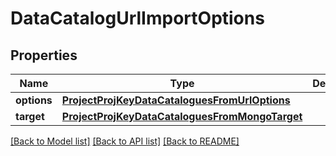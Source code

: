 # DataCatalogUrlImportOptions

## Properties
Name | Type | Description | Notes
------------ | ------------- | ------------- | -------------
**options** | [**ProjectProjKeyDataCataloguesFromUrlOptions**](ProjectProjKeyDataCataloguesFromUrlOptions.md) |  | 
**target** | [**ProjectProjKeyDataCataloguesFromMongoTarget**](ProjectProjKeyDataCataloguesFromMongoTarget.md) |  | 

[[Back to Model list]](../README.md#documentation-for-models) [[Back to API list]](../README.md#documentation-for-api-endpoints) [[Back to README]](../README.md)


